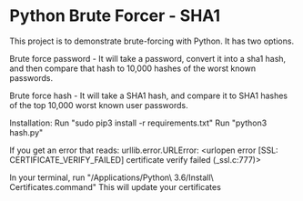 # Python Brute Forcer - SHA1

This project is to demonstrate brute-forcing with Python. It has two options.

Brute force password - It will take a password, convert it into a sha1 hash, and then compare that hash to 10,000 hashes of the worst known passwords.

Brute force hash - It will take a SHA1 hash, and compare it to SHA1 hashes of the top 10,000 worst known user passwords. 


Installation: 
Run "sudo pip3 install -r requirements.txt"
Run "python3 hash.py"

If you get an error that reads:
urllib.error.URLError: <urlopen error [SSL: CERTIFICATE_VERIFY_FAILED] certificate verify failed (_ssl.c:777)>

In your terminal, run "/Applications/Python\ 3.6/Install\ Certificates.command"
This will update your certificates

